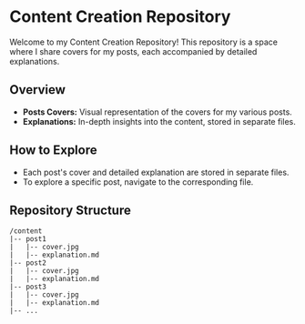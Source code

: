# Content Creation Repository

Welcome to my Content Creation Repository! This repository is a space where I share covers for my posts, each accompanied by detailed explanations.

## Overview

- **Posts Covers:** Visual representation of the covers for my various posts.
- **Explanations:** In-depth insights into the content, stored in separate files.

## How to Explore

- Each post's cover and detailed explanation are stored in separate files.
- To explore a specific post, navigate to the corresponding file.

## Repository Structure

```plaintext
/content
|-- post1
|   |-- cover.jpg
|   |-- explanation.md
|-- post2
|   |-- cover.jpg
|   |-- explanation.md
|-- post3
|   |-- cover.jpg
|   |-- explanation.md
|-- ...
